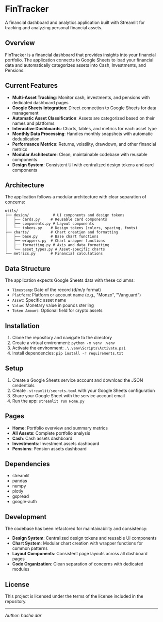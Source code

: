 # FinTracker

A financial dashboard and analytics application built with Streamlit for tracking and analyzing personal financial assets.

## Overview

FinTracker is a financial dashboard that provides insights into your financial portfolio. The application connects to Google Sheets to load your financial data and automatically categorizes assets into Cash, Investments, and Pensions.

## Current Features

- **Multi-Asset Tracking**: Monitor cash, investments, and pensions with dedicated dashboard pages
- **Google Sheets Integration**: Direct connection to Google Sheets for data management
- **Automatic Asset Classification**: Assets are categorized based on their names and platforms
- **Interactive Dashboards**: Charts, tables, and metrics for each asset type
- **Monthly Data Processing**: Handles monthly snapshots with automatic deduplication
- **Performance Metrics**: Returns, volatility, drawdown, and other financial metrics
- **Modular Architecture**: Clean, maintainable codebase with reusable components
- **Design System**: Consistent UI with centralized design tokens and card components

## Architecture

The application follows a modular architecture with clear separation of concerns:

```
utils/
├── design/           # UI components and design tokens
│   ├── cards.py     # Reusable card components
│   ├── components.py # Layout components
│   └── tokens.py    # Design tokens (colors, spacing, fonts)
├── charts/          # Chart creation and formatting
│   ├── base.py      # Base chart functions
│   ├── wrappers.py  # Chart wrapper functions
│   ├── formatting.py # Axis and data formatting
│   └── asset_types.py # Asset-specific charts
└── metrics.py       # Financial calculations
```

## Data Structure

The application expects Google Sheets data with these columns:
- `Timestamp`: Date of the record (d/m/y format)
- `Platform`: Platform or account name (e.g., "Monzo", "Vanguard")
- `Asset`: Specific asset name
- `Value`: Monetary value in pounds sterling
- `Token Amount`: Optional field for crypto assets

## Installation

1. Clone the repository and navigate to the directory
2. Create a virtual environment: `python -m venv .venv`
3. Activate the environment: `.\.venv\Scripts\Activate.ps1`
4. Install dependencies: `pip install -r requirements.txt`

## Setup

1. Create a Google Sheets service account and download the JSON credentials
2. Create `.streamlit/secrets.toml` with your Google Sheets configuration
3. Share your Google Sheet with the service account email
4. Run the app: `streamlit run Home.py`

## Pages

- **Home**: Portfolio overview and summary metrics
- **All Assets**: Complete portfolio analysis
- **Cash**: Cash assets dashboard
- **Investments**: Investment assets dashboard  
- **Pensions**: Pension assets dashboard

## Dependencies

- streamlit
- pandas
- numpy
- plotly
- gspread
- google-auth

## Development

The codebase has been refactored for maintainability and consistency:

- **Design System**: Centralized design tokens and reusable UI components
- **Chart System**: Modular chart creation with wrapper functions for common patterns
- **Layout Components**: Consistent page layouts across all dashboard pages
- **Code Organization**: Clean separation of concerns with dedicated modules

## License

This project is licensed under the terms of the license included in the repository.

---

*Author: hasha dar*